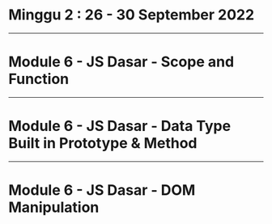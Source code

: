 # Minggu 2 : 26 - 30 September 2022
____
# Module 6 - JS Dasar - Scope and Function

____

# Module 6 - JS Dasar - Data Type Built in Prototype & Method

___

# Module 6 - JS Dasar - DOM Manipulation
